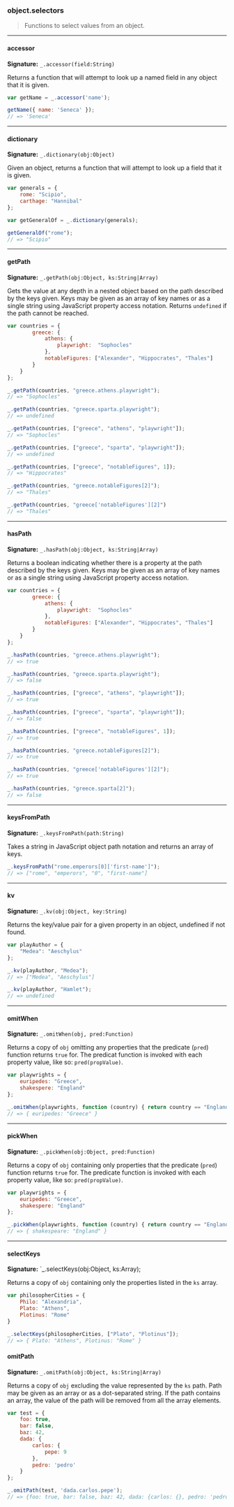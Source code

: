 ### object.selectors

> Functions to select values from an object.

--------------------------------------------------------------------------------

#### accessor

**Signature:** `_.accessor(field:String)`

Returns a function that will attempt to look up a named field in any object
that it is given.

```javascript
var getName = _.accessor('name');

getName({ name: 'Seneca' });
// => 'Seneca'
```

--------------------------------------------------------------------------------

#### dictionary

**Signature:** `_.dictionary(obj:Object)`

Given an object, returns a function that will attempt to look up a field that
it is given.

```javascript
var generals = {
    rome: "Scipio",
    carthage: "Hannibal"
};

var getGeneralOf = _.dictionary(generals);

getGeneralOf("rome");
// => "Scipio"
```

--------------------------------------------------------------------------------

#### getPath

**Signature:** `_.getPath(obj:Object, ks:String|Array)`

Gets the value at any depth in a nested object based on the path described by
the keys given. Keys may be given as an array of key names or as a single string
using JavaScript property access notation.
Returns `undefined` if the path cannot be reached.

```javascript
var countries = {
        greece: {
            athens: {
                playwright:  "Sophocles"
            },
            notableFigures: ["Alexander", "Hippocrates", "Thales"]
        }
    }
};

_.getPath(countries, "greece.athens.playwright");
// => "Sophocles"

_.getPath(countries, "greece.sparta.playwright");
// => undefined

_.getPath(countries, ["greece", "athens", "playwright"]);
// => "Sophocles"

_.getPath(countries, ["greece", "sparta", "playwright"]);
// => undefined

_.getPath(countries, ["greece", "notableFigures", 1]);
// => "Hippocrates"

_.getPath(countries, "greece.notableFigures[2]");
// => "Thales"

_.getPath(countries, "greece['notableFigures'][2]")
// => "Thales"
```

--------------------------------------------------------------------------------

#### hasPath

**Signature:** `_.hasPath(obj:Object, ks:String|Array)`

Returns a boolean indicating whether there is a property at the path described
by the keys given. Keys may be given as an array of key names or as a single string
using JavaScript property access notation.

```javascript
var countries = {
        greece: {
            athens: {
                playwright:  "Sophocles"
            },
            notableFigures: ["Alexander", "Hippocrates", "Thales"]
        }
    }
};

_.hasPath(countries, "greece.athens.playwright");
// => true

_.hasPath(countries, "greece.sparta.playwright");
// => false

_.hasPath(countries, ["greece", "athens", "playwright"]);
// => true

_.hasPath(countries, ["greece", "sparta", "playwright"]);
// => false

_.hasPath(countries, ["greece", "notableFigures", 1]);
// => true

_.hasPath(countries, "greece.notableFigures[2]");
// => true

_.hasPath(countries, "greece['notableFigures'][2]");
// => true

_.hasPath(countries, "greece.sparta[2]");
// => false
```

--------------------------------------------------------------------------------

#### keysFromPath

**Signature:** `_.keysFromPath(path:String)`

Takes a string in JavaScript object path notation and returns an array of keys.

```javascript
_.keysFromPath("rome.emperors[0]['first-name']");
// => ["rome", "emperors", "0", "first-name"]
```

--------------------------------------------------------------------------------

#### kv

**Signature:** `_.kv(obj:Object, key:String)`

Returns the key/value pair for a given property in an object, undefined if not found.

```javascript
var playAuthor = {
    "Medea": "Aeschylus"
};

_.kv(playAuthor, "Medea");
// => ["Medea", "Aeschylus"]

_.kv(playAuthor, "Hamlet");
// => undefined
```

--------------------------------------------------------------------------------

#### omitWhen

**Signature:** `_.omitWhen(obj, pred:Function)`

Returns a copy of `obj` omitting any properties that the predicate (`pred`)
function returns `true` for. The predicat function is invoked with each
property value, like so: `pred(propValue)`.

```javascript
var playwrights = {
    euripedes: "Greece",
    shakespere: "England"
};

_.omitWhen(playwrights, function (country) { return country == "England" });
// => { euripedes: "Greece" }
```

--------------------------------------------------------------------------------

#### pickWhen

**Signature:** `_.pickWhen(obj:Object, pred:Function)`

Returns a copy of `obj` containing only properties that the predicate (`pred`)
function returns `true` for. The predicate function is invoked with each
property value, like so: `pred(propValue)`.

```javascript
var playwrights = {
    euripedes: "Greece",
    shakespere: "England"
};

_.pickWhen(playwrights, function (country) { return country == "England" });
// => { shakespeare: "England" }
```

--------------------------------------------------------------------------------

#### selectKeys

**Signature:** `_.selectKeys(obj:Object, ks:Array);

Returns a copy of `obj` containing only the properties listed in the `ks` array.

```javascript
var philosopherCities = {
    Philo: "Alexandria",
    Plato: "Athens",
    Plotinus: "Rome"
}

_.selectKeys(philosopherCities, ["Plato", "Plotinus"]);
// => { Plato: "Athens", Plotinus: "Rome" }
```

#### omitPath

**Signature:** `_.omitPath(obj:Object, ks:String|Array)`

Returns a copy of `obj` excluding the value represented by the `ks` path.
Path may be given as an array or as a dot-separated string.
If the path contains an array, the value of the path will be removed from all the array elements.

```javascript
var test = {
    foo: true,
    bar: false,
    baz: 42,
    dada: {
        carlos: {
            pepe: 9
        },
        pedro: 'pedro'
    }
};

_.omitPath(test, 'dada.carlos.pepe');
// => {foo: true, bar: false, baz: 42, dada: {carlos: {}, pedro: 'pedro'}}
```

